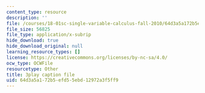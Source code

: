 ```yaml
---
content_type: resource
description: ''
file: /courses/18-01sc-single-variable-calculus-fall-2010/64d3a5a172b5efd55ebd12972a3f5ff9_R9a_NHXrBcg.srt
file_size: 56825
file_type: application/x-subrip
hide_download: true
hide_download_original: null
learning_resource_types: []
license: https://creativecommons.org/licenses/by-nc-sa/4.0/
ocw_type: OCWFile
resourcetype: Other
title: 3play caption file
uid: 64d3a5a1-72b5-efd5-5ebd-12972a3f5ff9
---
```

